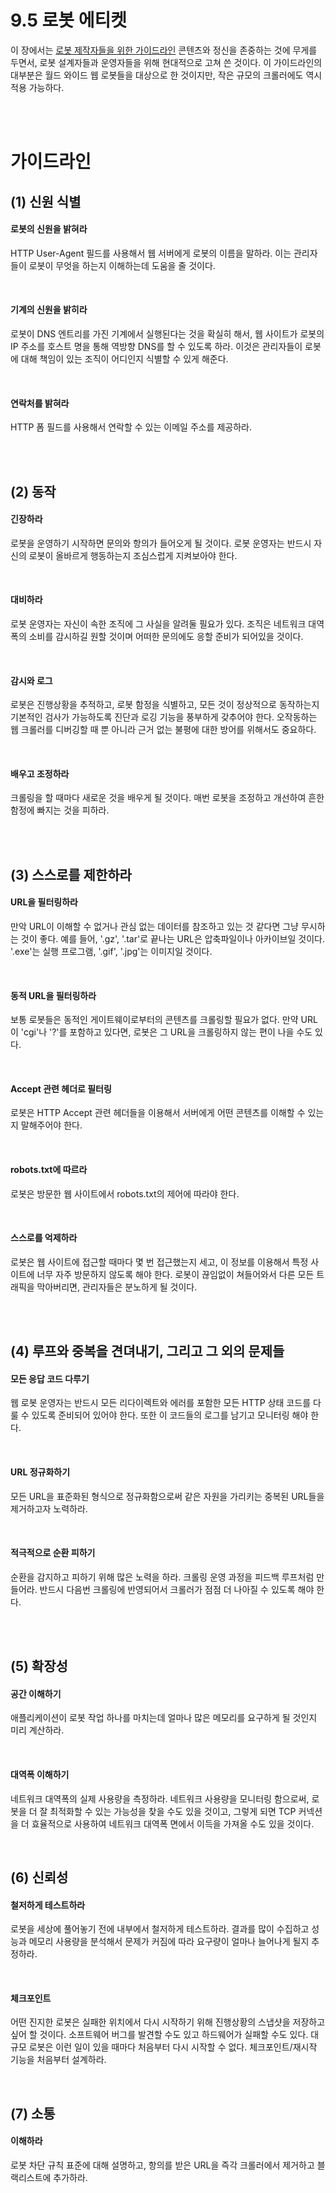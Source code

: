 # 9.5 로봇 에티켓

이 장에서는 [로봇 제작자들을 위한 가이드라인](https://www.robotstxt.org/guidelines.html) 콘텐츠와 정신을 존중하는 것에 무게를 두면서, 로봇 설계자들과 운영자들을 위해 현대적으로 고쳐 쓴 것이다. 이 가이드라인의 대부분은 월드 와이드 웹 로봇들을 대상으로 한 것이지만, 작은 규모의 크롤러에도 역시 적용 가능하다.

<br />
<br />

# 가이드라인

## (1) 신원 식별

#### 로봇의 신원을 밝혀라

HTTP User-Agent 필드를 사용해서 웹 서버에게 로봇의 이름을 말하라. 이는 관리자들이 로봇이 무엇을 하는지 이해하는데 도움을 줄 것이다.

<br />

#### 기계의 신원을 밝히라

로봇이 DNS 엔트리를 가진 기계에서 실행된다는 것을 확실히 해서, 웹 사이트가 로봇의 IP 주소를 호스트 명을 통해 역방향 DNS를 할 수 있도록 하라. 이것은 관리자들이 로봇에 대해 책임이 있는 조직이 어디인지 식별할 수 있게 해준다.

<br />

#### 연락처를 밝혀라

HTTP 폼 필드를 사용해서 연락할 수 있는 이메일 주소를 제공하라.

<br />
<br />

## (2) 동작

#### 긴장하라

로봇을 운영하기 시작하면 문의와 항의가 들어오게 될 것이다. 로봇 운영자는 반드시 자신의 로봇이 올바르게 행동하는지 조심스럽게 지켜보아야 한다.

<br />

#### 대비하라

로봇 운영자는 자신이 속한 조직에 그 사실을 알려둘 필요가 있다. 조직은 네트워크 대역폭의 소비를 감시하길 원할 것이며 어떠한 문의에도 응할 준비가 되어있을 것이다.

<br />

#### 감시와 로그

로봇은 진행상황을 추적하고, 로봇 함정을 식별하고, 모든 것이 정상적으로 동작하는지 기본적인 검사가 가능하도록 진단과 로깅 기능을 풍부하게 갖추어야 한다. 오작동하는 웹 크롤러를 디버깅할 때 뿐 아니라 근거 없는 불평에 대한 방어를 위해서도 중요하다.

<br />

#### 배우고 조정하라

크롤링을 할 때마다 새로운 것을 배우게 될 것이다. 매번 로봇을 조정하고 개선하여 흔한 함정에 빠지는 것을 피하라.

<br />
<br />

## (3) 스스로를 제한하라

#### URL을 필터링하라

만악 URL이 이해할 수 없거나 관심 없는 데이터를 참조하고 있는 것 같다면 그냥 무시하는 것이 좋다. 예를 들어, '.gz', '.tar'로 끝나는 URL은 압축파일이나 아카이브일 것이다. '.exe'는 실행 프로그램, '.gif', '.jpg'는 이미지일 것이다.

<br />

#### 동적 URL을 필터링하라

보통 로봇들은 동적인 게이트웨이로부터의 콘텐츠를 크롤링할 필요가 없다. 만약 URL이 'cgi'나 '?'를 포함하고 있다면, 로봇은 그 URL을 크롤링하지 않는 편이 나을 수도 있다.

<br />

#### Accept 관련 헤더로 필터링

로봇은 HTTP Accept 관련 헤더들을 이용해서 서버에게 어떤 콘텐츠를 이해할 수 있는지 말해주어야 한다.

<br />

#### robots.txt에 따르라

로봇은 방문한 웹 사이트에서 robots.txt의 제어에 따라야 한다.

<br />

#### 스스로를 억제하라

로봇은 웹 사이트에 접근할 때마다 몇 번 접근했는지 세고, 이 정보를 이용해서 특정 사이트에 너무 자주 방문하지 않도록 해야 한다. 로봇이 끊임없이 쳐들어와서 다른 모든 트래픽을 막아버리면, 관리자들은 분노하게 될 것이다.

<br />
<br />

## (4) 루프와 중복을 견뎌내기, 그리고 그 외의 문제들

#### 모든 응답 코드 다루기

웹 로봇 운영자는 반드시 모든 리다이렉트와 에러를 포함한 모든 HTTP 상태 코드를 다룰 수 있도록 준비되어 있어야 한다. 또한 이 코드들의 로그를 남기고 모니터링 해야 한다.

<br />

#### URL 정규화하기

모든 URL을 표준화된 형식으로 정규화함으로써 같은 자원을 가리키는 중복된 URL들을 제거하고자 노력하라.

<br />

#### 적극적으로 순환 피하기

순환을 감지하고 피하기 위해 많은 노력을 하라. 크롤링 운영 과정을 피드백 루프처럼 만들어라. 반드시 다음번 크롤링에 반영되어서 크롤러가 점점 더 나아질 수 있도록 해야 한다.

<br />
<br />

## (5) 확장성

#### 공간 이해하기

애플리케이션이 로봇 작업 하나를 마치는데 얼마나 많은 메모리를 요구하게 될 것인지 미리 계산하라.

<br />

#### 대역폭 이해하기

네트워크 대역폭의 실제 사용량을 측정하라. 네트워크 사용량을 모니터링 함으로써, 로봇을 더 잘 최적화할 수 있는 가능성을 찾을 수도 있을 것이고, 그렇게 되면 TCP 커넥션을 더 효율적으로 사용하여 네트워크 대역폭 면에서 이득을 가져올 수도 있을 것이다.

<br />

## (6) 신뢰성

#### 철저하게 테스트하라 

로봇을 세상에 풀어놓기 전에 내부에서 철저하게 테스트하라. 결과를 많이 수집하고 성능과 메모리 사용량을 분석해서 문제가 커짐에 따라 요구량이 얼마나 늘어나게 될지 추정하라.

<br />

#### 체크포인트 

어떤 진지한 로봇은 실패한 위치에서 다시 시작하기 위해 진행상황의 스냅샷을 저장하고 싶어 할 것이다. 소프트웨어 버그를 발견할 수도 있고 하드웨어가 실패할 수도 있다. 대규모 로봇은 이런 일이 있을 때마다 처음부터 다시 시작할 수 없다. 체크포인트/재시작 기능을 처음부터 설계하라.

<br />

## (7) 소통

#### 이해하라 

로봇 차단 규칙 표준에 대해 설명하고, 항의를 받은 URL을 즉각 크롤러에서 제거하고 블랙리스트에 추가하라.


